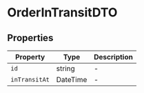 # OrderInTransitDTO

## Properties

| Property | Type | Description |
|----------|------|-------------|
| `id` | string | - |
| `inTransitAt` | DateTime | - |
